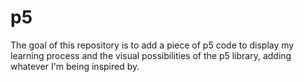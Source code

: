 # p5

The goal of this repository is to add a piece of p5 code to display my learning process and the visual possibilities of the p5 library, adding whatever I'm being inspired by.
